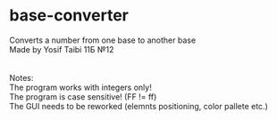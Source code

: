 # base-converter
Converts a number from one base to another base\
Made by Yosif Taibi 11Б №12\
\
\
Notes:\
The program works with integers only!\
The program is case sensitive! (FF != ff)\
The GUI needs to be reworked (elemnts positioning, color pallete etc.)
